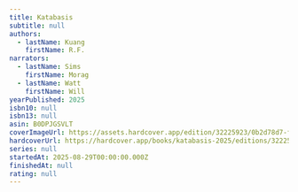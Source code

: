 ```yaml
---
title: Katabasis
subtitle: null
authors:
  - lastName: Kuang
    firstName: R.F.
narrators:
  - lastName: Sims
    firstName: Morag
  - lastName: Watt
    firstName: Will
yearPublished: 2025
isbn10: null
isbn13: null
asin: B0DPJGSVLT
coverImageUrl: https://assets.hardcover.app/edition/32225923/0b2d78d7-f39a-4f06-8eab-aee99f39c03d.jpeg
hardcoverUrl: https://hardcover.app/books/katabasis-2025/editions/32225923
series: null
startedAt: 2025-08-29T00:00:00.000Z
finishedAt: null
rating: null
---
```

